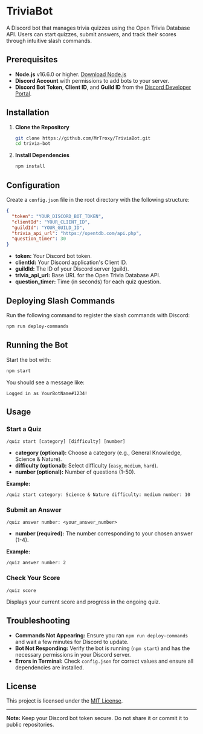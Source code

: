 # TriviaBot

A Discord bot that manages trivia quizzes using the Open Trivia Database API. Users can start quizzes, submit answers, and track their scores through intuitive slash commands.

## Prerequisites

- **Node.js** v16.6.0 or higher. [Download Node.js](https://nodejs.org/)
- **Discord Account** with permissions to add bots to your server.
- **Discord Bot Token**, **Client ID**, and **Guild ID** from the [Discord Developer Portal](https://discord.com/developers/applications).

## Installation

1. **Clone the Repository**

   ```bash
   git clone https://github.com/MrTroxy/TriviaBot.git
   cd trivia-bot
   ```

2. **Install Dependencies**

   ```bash
   npm install
   ```

## Configuration

Create a `config.json` file in the root directory with the following structure:

```json
{
  "token": "YOUR_DISCORD_BOT_TOKEN",
  "clientId": "YOUR_CLIENT_ID",
  "guildId": "YOUR_GUILD_ID",
  "trivia_api_url": "https://opentdb.com/api.php",
  "question_timer": 30
}
```

- **token:** Your Discord bot token.
- **clientId:** Your Discord application's Client ID.
- **guildId:** The ID of your Discord server (guild).
- **trivia_api_url:** Base URL for the Open Trivia Database API.
- **question_timer:** Time (in seconds) for each quiz question.

## Deploying Slash Commands

Run the following command to register the slash commands with Discord:

```bash
npm run deploy-commands
```

## Running the Bot

Start the bot with:

```bash
npm start
```

You should see a message like:

```
Logged in as YourBotName#1234!
```

## Usage

### Start a Quiz

```
/quiz start [category] [difficulty] [number]
```

- **category (optional):** Choose a category (e.g., General Knowledge, Science & Nature).
- **difficulty (optional):** Select difficulty (`easy`, `medium`, `hard`).
- **number (optional):** Number of questions (1-50).

**Example:**

```
/quiz start category: Science & Nature difficulty: medium number: 10
```

### Submit an Answer

```
/quiz answer number: <your_answer_number>
```

- **number (required):** The number corresponding to your chosen answer (1-4).

**Example:**

```
/quiz answer number: 2
```

### Check Your Score

```
/quiz score
```

Displays your current score and progress in the ongoing quiz.

## Troubleshooting

- **Commands Not Appearing:** Ensure you ran `npm run deploy-commands` and wait a few minutes for Discord to update.
- **Bot Not Responding:** Verify the bot is running (`npm start`) and has the necessary permissions in your Discord server.
- **Errors in Terminal:** Check `config.json` for correct values and ensure all dependencies are installed.

## License

This project is licensed under the [MIT License](LICENSE).

---

**Note:** Keep your Discord bot token secure. Do not share it or commit it to public repositories.
